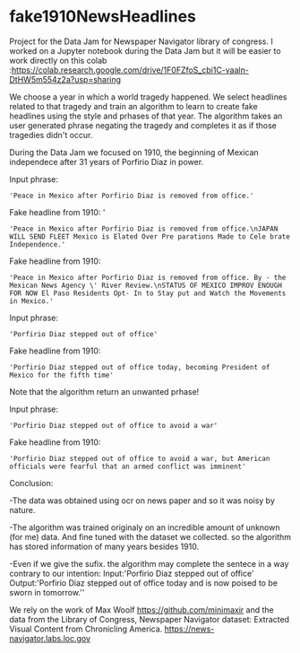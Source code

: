 # fake1910NewsHeadlines
 Project for the  Data Jam for Newspaper Navigator library of congress.
I worked on a Jupyter notebook during the Data Jam but it will be easier to work directly on this colab :https://colab.research.google.com/drive/1F0FZfoS_cbi1C-vaaln-DtHW5m554z2a?usp=sharing


We choose a year in which a world tragedy happened. We select headlines related to that tragedy and train an algorithm to learn to create fake headlines using the style and prhases of that year. The algorithm takes an user generated phrase negating the tragedy and completes it as if those tragedies didn't occur.

During the Data Jam we focused on 1910, the beginning of Mexican independece after 31 years of Porfirio Diaz in power.


Input phrase:  
    
    'Peace in Mexico after Porfirio Diaz is removed from office.'

Fake headline from 1910: '
    
    'Peace in Mexico after Porfirio Diaz is removed from office.\nJAPAN WILL SEND FLEET Mexico is Elated Over Pre parations Made to Cele brate Independence.'

Fake headline from 1910: 
    
    'Peace in Mexico after Porfirio Diaz is removed from office. By - the Mexican News Agency \' River Review.\nSTATUS OF MEXICO IMPROV ENOUGH FOR NOW El Paso Residents Opt- In to Stay put and Watch the Movements in Mexico.'

Input phrase:
   
    'Porfirio Diaz stepped out of office'

Fake headline from 1910: 
 
    'Porfirio Diaz stepped out of office today, becoming President of Mexico for the fifth time'   
    
Note that the algorithm return an unwanted prhase!

Input phrase:

    'Porfirio Diaz stepped out of office to avoid a war'

Fake headline from 1910:

    'Porfirio Diaz stepped out of office to avoid a war, but American officials were fearful that an armed conflict was imminent'


Conclusion:

-The data was obtained using ocr on news paper and so it was noisy by nature.

-The algorithm was trained originaly on an incredible amount of unknown (for me) data. And fine tuned with the dataset we collected. so the algorithm
has stored information of many years besides 1910.

-Even if we give the sufix. the algorithm may complete the sentece in a way contrary to our intention:
Input:'Porfirio Diaz stepped out of office' 
Output:'Porfirio Diaz stepped out of office today and is now poised to be sworn in tomorrow.''


We rely on the work of Max Woolf https://github.com/minimaxir and the data from the Library of Congress, Newspaper Navigator dataset: Extracted Visual Content from Chronicling America. https://news-navigator.labs.loc.gov
